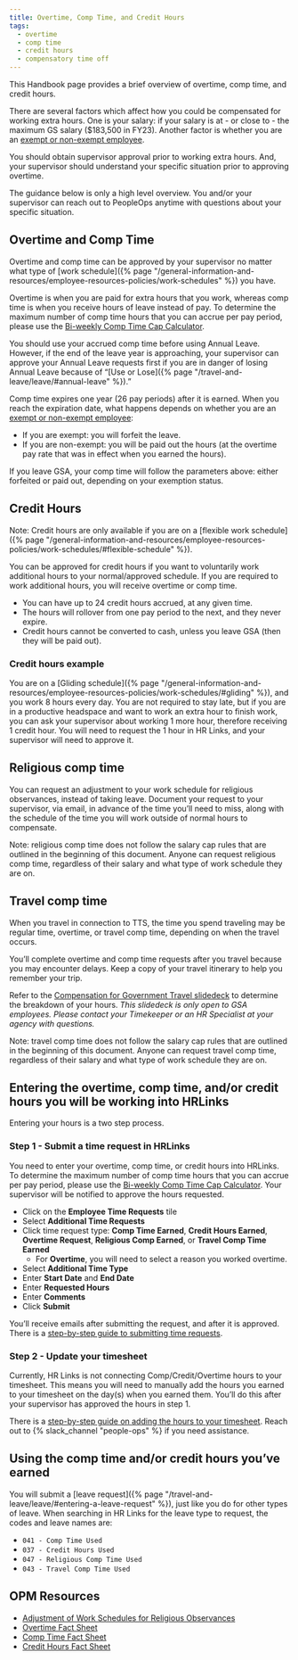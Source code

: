 ```yaml
---
title: Overtime, Comp Time, and Credit Hours
tags:
  - overtime
  - comp time
  - credit hours
  - compensatory time off
---
```


This Handbook page provides a brief overview of overtime, comp time, and credit
hours.

There are several factors which affect how you could be compensated for working
extra hours. One is your salary: if your salary is at - or close to - the
maximum GS salary ($183,500 in FY23). Another factor is whether you are an
[exempt or non-exempt employee](https://www.dol.gov/sites/dolgov/files/WHD/legacy/files/fs17a_overview.pdf).

You should obtain supervisor approval prior to working extra hours. And, your
supervisor should understand your specific situation prior to approving
overtime.

The guidance below is only a high level overview. You and/or your supervisor can
reach out to PeopleOps anytime with questions about your specific situation.

## Overtime and Comp Time

Overtime and comp time can be approved by your supervisor no matter what type of
[work schedule]({% page "/general-information-and-resources/employee-resources-policies/work-schedules" %})
you have.

Overtime is when you are paid for extra hours that you work, whereas comp time
is when you receive hours of leave instead of pay. To determine the maximum number of comp time hours that you can accrue per pay period, please use the [Bi-weekly Comp Time Cap Calculator](https://docs.google.com/spreadsheets/d/1q7wVWPWzBYljj87Wzl-ouVDJux9vplOP_zg3ryxz0iw/edit#gid=0).

You should use your accrued comp time before using Annual Leave. However, if the
end of the leave year is approaching, your supervisor can approve your Annual
Leave requests first if you are in danger of losing Annual Leave because of
“[Use or Lose]({% page "/travel-and-leave/leave/#annual-leave" %}).”

Comp time expires one year (26 pay periods) after it is earned. When you reach
the expiration date, what happens depends on whether you are an
[exempt or non-exempt employee](https://www.dol.gov/sites/dolgov/files/WHD/legacy/files/fs17a_overview.pdf):

- If you are exempt: you will forfeit the leave.
- If you are non-exempt: you will be paid out the hours (at the overtime pay
  rate that was in effect when you earned the hours).

If you leave GSA, your comp time will follow the parameters above: either
forfeited or paid out, depending on your exemption status.

## Credit Hours

Note: Credit hours are only available if you are on a
[flexible work schedule]({% page "/general-information-and-resources/employee-resources-policies/work-schedules/#flexible-schedule" %}).

You can be approved for credit hours if you want to voluntarily work additional
hours to your normal/approved schedule. If you are required to work additional
hours, you will receive overtime or comp time.

- You can have up to 24 credit hours accrued, at any given time.
- The hours will rollover from one pay period to the next, and they never
  expire.
- Credit hours cannot be converted to cash, unless you leave GSA (then they will
  be paid out).

### Credit hours example

You are on a
[Gliding schedule]({% page "/general-information-and-resources/employee-resources-policies/work-schedules/#gliding" %}),
and you work 8 hours every day. You are not required to stay late, but if you are
in a productive headspace and want to work an extra hour to finish work,
you can ask your supervisor about working 1 more hour, therefore receiving
1 credit hour. You will need to request the 1 hour in HR Links, and your
supervisor will need to approve it.

## Religious comp time
You can request an adjustment to your work schedule for religious observances, instead of taking leave. Document your request to your supervisor, via email, in advance of the time you’ll need to miss, along with the schedule of the time you will work outside of normal hours to compensate.

Note: religious comp time does not follow the salary cap rules that are outlined in the beginning of this document. Anyone can request religious comp time, regardless of their salary and what type of work schedule they are on.

## Travel comp time
When you travel in connection to TTS, the time you spend traveling may be regular time, overtime, or travel comp time, depending on when the travel occurs. 

You’ll complete overtime and comp time requests after you travel because you may encounter delays. Keep a copy of your travel itinerary to help you remember your trip.

Refer to the [Compensation for Government Travel slidedeck](https://drive.google.com/file/d/1RFSq_4KdMza_pkcHGp9Hy2RNR2ryLs0b/view?usp=sharing) to determine the breakdown of your hours. _This slidedeck is only open to GSA employees. Please contact your Timekeeper or an HR Specialist at your agency with questions._

Note: travel comp time does not follow the salary cap rules that are outlined in the beginning of this document. Anyone can request travel comp time, regardless of their salary and what type of work schedule they are on.


## Entering the overtime, comp time, and/or credit hours you will be working into HRLinks

Entering your hours is a two step process.

### Step 1 - Submit a time request in HRLinks
You need to enter your overtime, comp time, or credit hours into HRLinks. To determine the maximum number of comp time hours that you can accrue per pay period, please use the [Bi-weekly Comp Time Cap Calculator](https://docs.google.com/spreadsheets/d/1q7wVWPWzBYljj87Wzl-ouVDJux9vplOP_zg3ryxz0iw/edit#gid=0). Your supervisor will be notified to approve the hours requested.

- Click on the **Employee Time Requests** tile
- Select **Additional Time Requests**
- Click time request type: **Comp Time Earned**, **Credit Hours Earned**, **Overtime Request**, **Religious Comp Earned**, or **Travel Comp Time Earned**
  - For **Overtime**, you will need to select a reason you worked overtime. 
- Select **Additional Time Type**
- Enter **Start Date** and **End Date**
- Enter **Requested Hours**
- Enter **Comments**
- Click **Submit**

You’ll receive emails after submitting the request, and after it is approved. There is a [step-by-step guide to submitting time requests](https://drive.google.com/file/d/1G5KM6WvrhICpTskjqXRvpqZPM0UyocPl/view?usp=sharing).

### Step 2 - Update your timesheet
Currently, HR Links is not connecting Comp/Credit/Overtime hours to your timesheet. This means you will need to manually add the hours you earned to your timesheet on the day(s) when you earned them. You’ll do this after your supervisor has approved the hours in step 1. 

There is a [step-by-step guide on adding the hours to your timesheet](https://drive.google.com/file/d/1EZZkAnPCjqxxEqHXwaH7hSbO9gzM_zJM/view?usp=sharing). Reach out to {% slack_channel "people-ops" %} if you need assistance.

## Using the comp time and/or credit hours you’ve earned

You will submit a [leave
request]({% page "/travel-and-leave/leave/#entering-a-leave-request" %}), just
like you do for other types of leave. When searching in HR Links for the leave
type to request, the codes and leave names are:

- `041 - Comp Time Used`
- `037 - Credit Hours Used`
- `047 - Religious Comp Time Used`
- `043 - Travel Comp Time Used`


## OPM Resources

- [Adjustment of Work Schedules for Religious Observances](https://www.opm.gov/policy-data-oversight/pay-leave/work-schedules/fact-sheets/adjustment-of-work-schedules-for-religious-observances/)
- [Overtime Fact Sheet](https://www.opm.gov/policy-data-oversight/pay-leave/pay-administration/fact-sheets/overtime-pay-title-5/)
- [Comp Time Fact Sheet](https://www.opm.gov/policy-data-oversight/pay-leave/pay-administration/fact-sheets/compensatory-time-off/)
- [Credit Hours Fact Sheet](https://www.opm.gov/policy-data-oversight/pay-leave/work-schedules/fact-sheets/credit-hours-under-a-flexible-work-schedule/)
